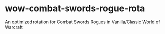 # wow-combat-swords-rogue-rota
An optimized rotation for Combat Swords Rogues in Vanilla/Classic World of Warcraft
